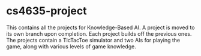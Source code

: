 cs4635-project
================

This contains all the projects for Knowledge-Based AI.
A project is moved to its own branch upon completion. Each project builds off the previous ones.
The projects contain a TicTacToe simulator and two AIs for playing the game, along with various levels of game knowledge.